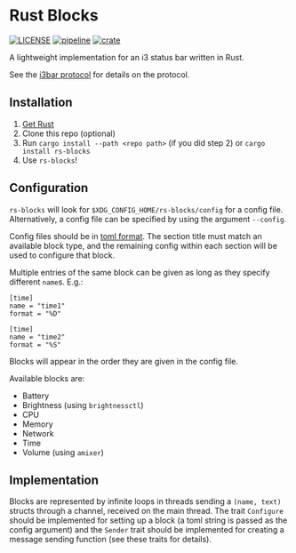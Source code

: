 Rust Blocks
===========

[![LICENSE](https://img.shields.io/badge/license-MIT-blue.svg)](LICENSE)
[![pipeline](https://gitlab.com/lewisbelcher/rs-blocks/badges/master/pipeline.svg)](https://gitlab.com/lewisbelcher/rs-blocks/pipelines)
[![crate](https://img.shields.io/crates/v/rs-blocks.svg)](https://crates.io/crates/rs-blocks)

A lightweight implementation for an i3 status bar written in Rust.

See the [i3bar protocol](https://i3wm.org/docs/i3bar-protocol.html) for details
on the protocol.

Installation
------------

1. [Get Rust](https://www.rust-lang.org/tools/install)
2. Clone this repo (optional)
3. Run `cargo install --path <repo path>` (if you did step 2) or `cargo install rs-blocks`
4. Use `rs-blocks`!

Configuration
-------------

`rs-blocks` will look for `$XDG_CONFIG_HOME/rs-blocks/config` for a config file.
Alternatively, a config file can be specified by using the argument `--config`.

Config files should be in [toml format](https://github.com/toml-lang/toml). The
section title must match an available block type, and the remaining config within
each section will be used to configure that block.

Multiple entries of the same block can be given as long as they specify different
`name`s. E.g.:

    [time]
    name = "time1"
    format = "%D"

    [time]
    name = "time2"
    format = "%S"

Blocks will appear in the order they are given in the config file.

Available blocks are:
  * Battery
  * Brightness (using `brightnessctl`)
  * CPU
  * Memory
  * Network
  * Time
  * Volume (using `amixer`)

Implementation
--------------

Blocks are represented by infinite loops in threads sending a `(name, text)` structs
through a channel, received on the main thread. The trait `Configure` should be
implemented for setting up a block (a toml string is passed as the config argument)
and the `Sender` trait should be implemented for creating a message sending
function (see these traits for details).

